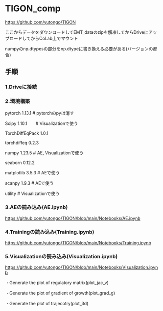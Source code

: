 # TIGON_comp
https://github.com/yutongo/TIGON

ここからデータをダウンロードしてEMT_dataのzipを解凍してからDriveにアップロードしてからCoLab上でマウント

numpyのnp.dtypesの部分をnp.dtypeに書き換える必要がある(バージョンの都合)

<h2>手順</h2>
<h3>1.Driveに接続</h3>
<h3>2.環境構築</h3>

pytorch 1.13.1  # pytorchのpyは消す

Scipy 1.10.1　　# Visualizationで使う

TorchDiffEqPack 1.0.1

torchdiffeq 0.2.3

numpy 1.23.5  # AE, Visualizationで使う

seaborn 0.12.2  

matplotlib 3.5.3  # AEで使う

scanpy 1.9.3  # AEで使う

utility  # Visualizationで使う

<h3>3.AEの読み込み(AE.ipynb)</h3>

https://github.com/yutongo/TIGON/blob/main/Notebooks/AE.ipynb

<h3>4.Trainingの読み込み(Training.ipynb)</h3>

https://github.com/yutongo/TIGON/blob/main/Notebooks/Training.ipynb

<h3>5.Visualizationの読み込み(Visualization.ipynb)</h3>

https://github.com/yutongo/TIGON/blob/main/Notebooks/Visualization.ipynb

・Generate the plot of regulatory matrix(plot_jac_v)

・Generate the plot of gradient of growth(plot_grad_g)

・Generate the plot of trajecotry(plot_3d)
